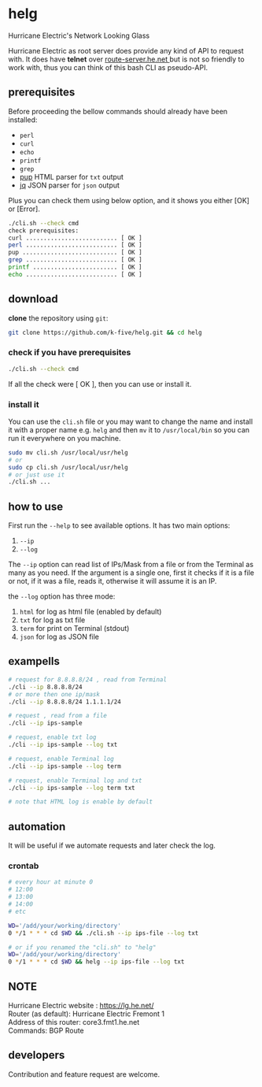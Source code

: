 # helg
Hurricane Electric's Network Looking Glass

Hurricane Electric as root server does provide any kind of API to request with.
It does have **telnet** over [route-server.he.net
](telnet://route-server.he.net/) but is not so friendly to work with, thus you
can think of this bash CLI as pseudo-API.

## prerequisites
Before proceeding the bellow commands should already have been installed:

 - `perl`
 - `curl`
 - `echo`
 - `printf`
 - `grep`
 - [pup](https://github.com/ericchiang/pup) HTML parser for `txt` output
 - [jq](https://github.com/stedolan/jq) JSON parser for `json` output

Plus you can check them using below option, and it shows you either [OK] or [Error].
```bash
./cli.sh --check cmd
check prerequisites:
curl .......................... [ OK ]
perl .......................... [ OK ]
pup ........................... [ OK ]
grep .......................... [ OK ]
printf ........................ [ OK ]
echo .......................... [ OK ]
```

## download
**clone** the repository using `git`:
```bash
git clone https://github.com/k-five/helg.git && cd helg
```
### check if you have prerequisites
```bash
./cli.sh --check cmd
```
If all the check were [ OK ], then you can use or install it.

### install it
You can use the `cli.sh` file or you may want to change the name and install it
with a proper name e.g. `helg` and then `mv` it to `/usr/local/bin` so you can run
it everywhere on you machine.
```bash
sudo mv cli.sh /usr/local/usr/helg
# or
sudo cp cli.sh /usr/local/usr/helg
# or just use it
./cli.sh ...
```

## how to use
First run the `--help` to see available options. It has two main options:
 1. `--ip`
 2. `--log`

The `--ip` option can read list of IPs/Mask from a file or from the Terminal as
many as you need. If the argument is a single one, first it checks if it is a
file or not, if it was a file, reads it, otherwise it will assume it is an IP.

the `--log` option has three mode:
 1. `html` for log as html file (enabled by default)
 2. `txt` for log as txt file
 3. `term` for print on Terminal (stdout)
 4. `json` for log as JSON file


## exampells
```bash
# request for 8.8.8.8/24 , read from Terminal
./cli --ip 8.8.8.8/24
# or more then one ip/mask
./cli --ip 8.8.8.8/24 1.1.1.1/24

# request , read from a file
./cli --ip ips-sample

# request, enable txt log
./cli --ip ips-sample --log txt

# request, enable Terminal log
./cli --ip ips-sample --log term

# request, enable Terminal log and txt
./cli --ip ips-sample --log term txt

# note that HTML log is enable by default
```

## automation
It will be useful if we automate requests and later check the log.

### crontab
```bash
# every hour at minute 0
# 12:00
# 13:00
# 14:00
# etc

WD='/add/your/working/directory'
0 */1 * * * cd $WD && ./cli.sh --ip ips-file --log txt

# or if you renamed the "cli.sh" to "helg"
WD='/add/your/working/directory'
0 */1 * * * cd $WD && helg --ip ips-file --log txt
```


## NOTE
Hurricane Electric website : https://lg.he.net/  
Router (as default): Hurricane Electric Fremont 1  
Address of this router: core3.fmt1.he.net  
Commands: BGP Route  

## developers
Contribution and feature request are welcome.
